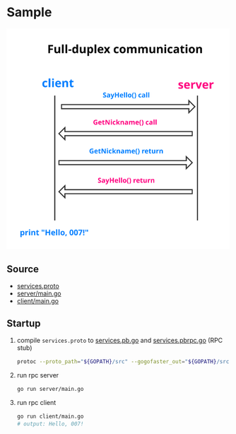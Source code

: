 # Sample

<img src="./sample.svg">

## Source

- [services.proto](./services.proto)
- [server/main.go](./server/main.go)
- [client/main.go](./client/main.go)

## Startup

1. compile `services.proto` to  [services.pb.go](./services.pb.go) and [services.pbrpc.go](./services.pbrpc.go) (RPC stub)

   ```bash
   protoc --proto_path="${GOPATH}/src" --gogofaster_out="${GOPATH}/src" --pbrpc_out="${GOPATH}/src" -I. services.proto
   ```

2. run rpc server

   ```bash
   go run server/main.go
   ```

3. run rpc client

   ```bash
   go run client/main.go
   # output: Hello, 007!
   ```
